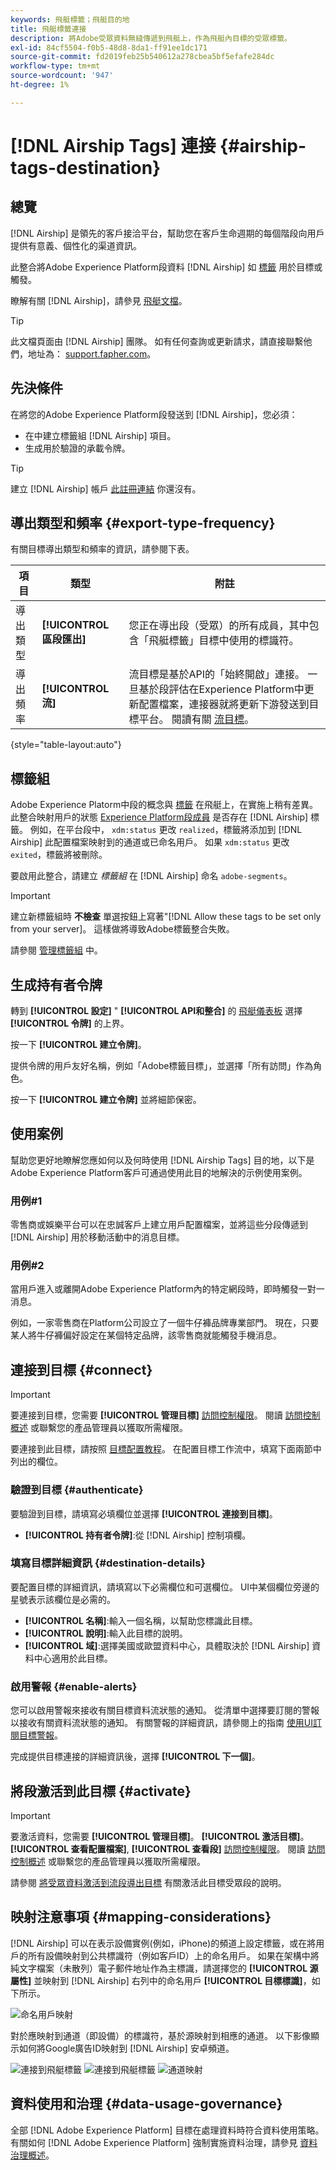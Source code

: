 ```yaml
---
keywords: 飛艇標籤；飛艇目的地
title: 飛艇標籤連接
description: 將Adobe受眾資料無縫傳遞到飛艇上，作為飛艇內目標的受眾標籤。
exl-id: 84cf5504-f0b5-48d8-8da1-ff91ee1dc171
source-git-commit: fd2019feb25b540612a278cbea5bf5efafe284dc
workflow-type: tm+mt
source-wordcount: '947'
ht-degree: 1%

---
```


# [!DNL Airship Tags] 連接 {#airship-tags-destination}

## 總覽

[!DNL Airship] 是領先的客戶接洽平台，幫助您在客戶生命週期的每個階段向用戶提供有意義、個性化的渠道資訊。

此整合將Adobe Experience Platform段資料 [!DNL Airship] 如 [標籤](https://docs.airship.com/guides/audience/tags/) 用於目標或觸發。

瞭解有關 [!DNL Airship]，請參見 [飛艇文檔](https://docs.airship.com)。


>[!TIP]
>
>此文檔頁面由 [!DNL Airship] 團隊。 如有任何查詢或更新請求，請直接聯繫他們，地址為： [support.fapher.com](https://support.airship.com/)。

## 先決條件

在將您的Adobe Experience Platform段發送到 [!DNL Airship]，您必須：

* 在中建立標籤組 [!DNL Airship] 項目。
* 生成用於驗證的承載令牌。

>[!TIP]
> 
>建立 [!DNL Airship] 帳戶 [此註冊連結](https://go.airship.eu/accounts/register/plan/starter/) 你還沒有。

## 導出類型和頻率 {#export-type-frequency}

有關目標導出類型和頻率的資訊，請參閱下表。

| 項目 | 類型 | 附註 |
---------|----------|---------|
| 導出類型 | **[!UICONTROL 區段匯出]** | 您正在導出段（受眾）的所有成員，其中包含「飛艇標籤」目標中使用的標識符。 |
| 導出頻率 | **[!UICONTROL 流]** | 流目標是基於API的「始終開啟」連接。 一旦基於段評估在Experience Platform中更新配置檔案，連接器就將更新下游發送到目標平台。 閱讀有關 [流目標](/help/destinations/destination-types.md#streaming-destinations)。 |

{style=&quot;table-layout:auto&quot;}

## 標籤組

Adobe Experience Platorm中段的概念與 [標籤](https://docs.airship.com/guides/audience/tags/) 在飛艇上，在實施上稍有差異。 此整合映射用戶的狀態 [Experience Platform段成員](../../../xdm/field-groups/profile/segmentation.md) 是否存在 [!DNL Airship] 標籤。 例如，在平台段中， `xdm:status` 更改 `realized`，標籤將添加到 [!DNL Airship] 此配置檔案映射到的通道或已命名用戶。 如果 `xdm:status` 更改 `exited`，標籤將被刪除。

要啟用此整合，請建立 *標籤組* 在 [!DNL Airship] 命名 `adobe-segments`。

>[!IMPORTANT]
>
>建立新標籤組時 **不檢查** 單選按鈕上寫著&quot;[!DNL Allow these tags to be set only from your server]。 這樣做將導致Adobe標籤整合失敗。

請參閱 [管理標籤組](https://docs.airship.com/tutorials/manage-project/messaging/tag-groups) 中。

## 生成持有者令牌

轉到 **[!UICONTROL 設定]** &quot; **[!UICONTROL API和整合]** 的 [飛艇儀表板](https://go.airship.com) 選擇 **[!UICONTROL 令牌]** 的上界。

按一下 **[!UICONTROL 建立令牌]**。

提供令牌的用戶友好名稱，例如「Adobe標籤目標」，並選擇「所有訪問」作為角色。

按一下 **[!UICONTROL 建立令牌]** 並將細節保密。

## 使用案例

幫助您更好地瞭解您應如何以及何時使用 [!DNL Airship Tags] 目的地，以下是Adobe Experience Platform客戶可通過使用此目的地解決的示例使用案例。

### 用例#1

零售商或娛樂平台可以在忠誠客戶上建立用戶配置檔案，並將這些分段傳遞到 [!DNL Airship] 用於移動活動中的消息目標。

### 用例#2

當用戶進入或離開Adobe Experience Platform內的特定網段時，即時觸發一對一消息。

例如，一家零售商在Platform公司設立了一個牛仔褲品牌專業部門。 現在，只要某人將牛仔褲偏好設定在某個特定品牌，該零售商就能觸發手機消息。

## 連接到目標 {#connect}

>[!IMPORTANT]
> 
>要連接到目標，您需要 **[!UICONTROL 管理目標]** [訪問控制權限](/help/access-control/home.md#permissions)。 閱讀 [訪問控制概述](/help/access-control/ui/overview.md) 或聯繫您的產品管理員以獲取所需權限。

要連接到此目標，請按照 [目標配置教程](../../ui/connect-destination.md)。 在配置目標工作流中，填寫下面兩節中列出的欄位。

### 驗證到目標 {#authenticate}

要驗證到目標，請填寫必填欄位並選擇 **[!UICONTROL 連接到目標]**。

* **[!UICONTROL 持有者令牌]**:從 [!DNL Airship] 控制項欄。

### 填寫目標詳細資訊 {#destination-details}

要配置目標的詳細資訊，請填寫以下必需欄位和可選欄位。 UI中某個欄位旁邊的星號表示該欄位是必需的。

* **[!UICONTROL 名稱]**:輸入一個名稱，以幫助您標識此目標。
* **[!UICONTROL 說明]**:輸入此目標的說明。
* **[!UICONTROL 域]**:選擇美國或歐盟資料中心，具體取決於 [!DNL Airship] 資料中心適用於此目標。

### 啟用警報 {#enable-alerts}

您可以啟用警報來接收有關目標資料流狀態的通知。 從清單中選擇要訂閱的警報以接收有關資料流狀態的通知。 有關警報的詳細資訊，請參閱上的指南 [使用UI訂閱目標警報](../../ui/alerts.md)。

完成提供目標連接的詳細資訊後，選擇 **[!UICONTROL 下一個]**。

## 將段激活到此目標 {#activate}

>[!IMPORTANT]
> 
>要激活資料，您需要 **[!UICONTROL 管理目標]**。 **[!UICONTROL 激活目標]**。 **[!UICONTROL 查看配置檔案]**, **[!UICONTROL 查看段]** [訪問控制權限](/help/access-control/home.md#permissions)。 閱讀 [訪問控制概述](/help/access-control/ui/overview.md) 或聯繫您的產品管理員以獲取所需權限。

請參閱 [將受眾資料激活到流段導出目標](../../ui/activate-segment-streaming-destinations.md) 有關激活此目標受眾段的說明。

## 映射注意事項 {#mapping-considerations}

[!DNL Airship] 可以在表示設備實例(例如，iPhone)的頻道上設定標籤，或在將用戶的所有設備映射到公共標識符（例如客戶ID）上的命名用戶。 如果在架構中將純文字檔案（未散列）電子郵件地址作為主標識，請選擇您的 **[!UICONTROL 源屬性]** 並映射到 [!DNL Airship] 右列中的命名用戶 **[!UICONTROL 目標標識]**，如下所示。

![命名用戶映射](../../assets/catalog/mobile-engagement/airship-tags/mapping-option-2.png)

對於應映射到通道（即設備）的標識符，基於源映射到相應的通道。 以下影像顯示如何將Google廣告ID映射到 [!DNL Airship] 安卓頻道。

![連接到飛艇標籤](../../assets/catalog/mobile-engagement/airship-tags/select-source-identity.png)
![連接到飛艇標籤](../../assets/catalog/mobile-engagement/airship-tags/select-target-identity.png)
![通道映射](../../assets/catalog/mobile-engagement/airship-tags/mapping-option.png)

## 資料使用和治理 {#data-usage-governance}

全部 [!DNL Adobe Experience Platform] 目標在處理資料時符合資料使用策略。 有關如何 [!DNL Adobe Experience Platform] 強制實施資料治理，請參見 [資料治理概述](../../../data-governance/home.md)。
